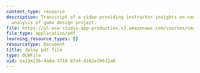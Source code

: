 ```yaml
---
content_type: resource
description: Transcript of a video providing instructor insights on conducting a postmortem
  analysis of game design project.
file: https://ol-ocw-studio-app-production.s3.amazonaws.com/courses/cms-611j-creating-video-games-fall-2014/ea13e23b4a0a371087e40162e29632a0_4HP37G4v3S8.pdf
file_type: application/pdf
learning_resource_types: []
resourcetype: Document
title: 3play pdf file
type: OCWFile
uid: ea13e23b-4a0a-3710-87e4-0162e29632a0
---
```

